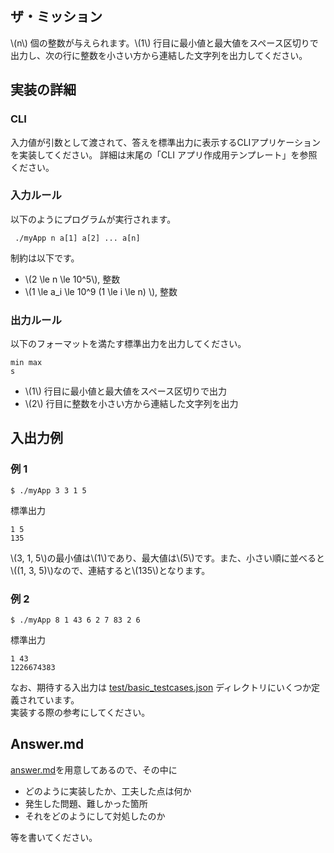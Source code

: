 <!-- 必要に応じて背景情報を前述 -->

## ザ・ミッション
\\(n\\) 個の整数が与えられます。\\(1\\) 行目に最小値と最大値をスペース区切りで出力し、次の行に整数を小さい方から連結した文字列を出力してください。

## 実装の詳細

### CLI
入力値が引数として渡されて、答えを標準出力に表示するCLIアプリケーションを実装してください。
詳細は末尾の「CLI アプリ作成用テンプレート」を参照ください。

### 入力ルール
以下のようにプログラムが実行されます。
```shell
 ./myApp n a[1] a[2] ... a[n]
```

制約は以下です。
- \\(2 \le n \le 10^5\\), 整数
- \\(1 \le a_i \le 10^9 (1 \le i \le n) \\), 整数

### 出力ルール
以下のフォーマットを満たす標準出力を出力してください。

```text
min max
s
```

- \\(1\\) 行目に最小値と最大値をスペース区切りで出力
- \\(2\\) 行目に整数を小さい方から連結した文字列を出力

## 入出力例
### 例 1
```shell
$ ./myApp 3 3 1 5
```
標準出力
```
1 5
135
```
\\(3, 1, 5\\)の最小値は\\(1\\)であり、最大値は\\(5\\)です。また、小さい順に並べると\\((1, 3, 5)\\)なので、連結すると\\(135\\)となります。

### 例 2
```shell
$ ./myApp 8 1 43 6 2 7 83 2 6
```
標準出力
```
1 43
1226674383
```


なお、期待する入出力は [test/basic_testcases.json](test/basic_testcases.json) ディレクトリにいくつか定義されています。  
実装する際の参考にしてください。

## Answer.md
[answer.md](answer.md)を用意してあるので、その中に

- どのように実装したか、工夫した点は何か
- 発生した問題、難しかった箇所
- それをどのようにして対処したのか

等を書いてください。
